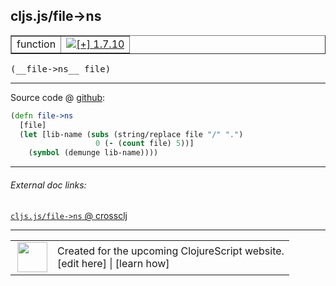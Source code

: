 ## cljs.js/file->ns



 <table border="1">
<tr>
<td>function</td>
<td><a href="https://github.com/cljsinfo/cljs-api-docs/tree/1.7.10"><img valign="middle" alt="[+] 1.7.10" title="Added in 1.7.10" src="https://img.shields.io/badge/+-1.7.10-lightgrey.svg"></a> </td>
</tr>
</table>


 <samp>
(__file->ns__ file)<br>
</samp>

---







Source code @ [github](https://github.com/clojure/clojurescript/blob/r1.7.10/src/main/cljs/cljs/js.cljs#L35-L39):

```clj
(defn file->ns
  [file]
  (let [lib-name (subs (string/replace file "/" ".")
                   0 (- (count file) 5))]
    (symbol (demunge lib-name))))
```

<!--
Repo - tag - source tree - lines:

 <pre>
clojurescript @ r1.7.10
└── src
    └── main
        └── cljs
            └── cljs
                └── <ins>[js.cljs:35-39](https://github.com/clojure/clojurescript/blob/r1.7.10/src/main/cljs/cljs/js.cljs#L35-L39)</ins>
</pre>

-->

---



###### External doc links:

[`cljs.js/file->ns` @ crossclj](http://crossclj.info/fun/cljs.js.cljs/file-%3Ens.html)<br>

---

 <table>
<tr><td>
<img valign="middle" align="right" width="48px" src="http://i.imgur.com/Hi20huC.png">
</td><td>
Created for the upcoming ClojureScript website.<br>
[edit here] | [learn how]
</td></tr></table>

[edit here]:https://github.com/cljsinfo/cljs-api-docs/blob/master/cljsdoc/cljs.js/file-GTns.cljsdoc
[learn how]:https://github.com/cljsinfo/cljs-api-docs/wiki/cljsdoc-files

<!--

This information was too distracting to show to readers, but I'll leave it
commented here since it is helpful to:

- pretty-print the data used to generate this document
- and show how to retrieve that data



The API data for this symbol:

```clj
{:ns "cljs.js",
 :name "file->ns",
 :type "function",
 :signature ["[file]"],
 :source {:code "(defn file->ns\n  [file]\n  (let [lib-name (subs (string/replace file \"/\" \".\")\n                   0 (- (count file) 5))]\n    (symbol (demunge lib-name))))",
          :title "Source code",
          :repo "clojurescript",
          :tag "r1.7.10",
          :filename "src/main/cljs/cljs/js.cljs",
          :lines [35 39]},
 :full-name "cljs.js/file->ns",
 :full-name-encode "cljs.js/file-GTns",
 :history [["+" "1.7.10"]]}

```

Retrieve the API data for this symbol:

```clj
;; from Clojure REPL
(require '[clojure.edn :as edn])
(-> (slurp "https://raw.githubusercontent.com/cljsinfo/cljs-api-docs/catalog/cljs-api.edn")
    (edn/read-string)
    (get-in [:symbols "cljs.js/file->ns"]))
```

-->
